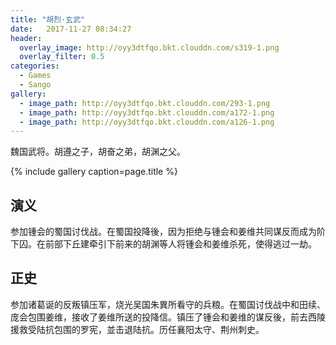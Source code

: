 ```yaml
---
title: "胡烈·玄武"
date:   2017-11-27 08:34:27
header:
  overlay_image: http://oyy3dtfqo.bkt.clouddn.com/s319-1.png
  overlay_filter: 0.5
categories:
  - Games
  - Sango
gallery:
  - image_path: http://oyy3dtfqo.bkt.clouddn.com/293-1.png
  - image_path: http://oyy3dtfqo.bkt.clouddn.com/a172-1.png
  - image_path: http://oyy3dtfqo.bkt.clouddn.com/a126-1.png
---
```


魏国武将。胡遵之子，胡奋之弟，胡渊之父。

{% include gallery caption=page.title %}

## 演义

参加锺会的蜀国讨伐战。在蜀国投降後，因为拒绝与锺会和姜维共同谋反而成为阶下囚。在前部下丘建牵引下前来的胡渊等人将锺会和姜维杀死，使得逃过一劫。

## 正史

参加诸葛诞的反叛镇压军，烧光吴国朱異所看守的兵粮。在蜀国讨伐战中和田续、庞会包围姜维，接收了姜维所送的投降信。镇压了锺会和姜维的谋反後，前去西陵援救受陆抗包围的罗宪，並击退陆抗。历任襄阳太守、荆州刺史。